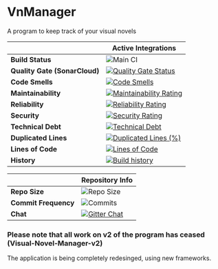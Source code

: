 # VnManager
A program to keep track of your visual novels

| | Active Integrations |
| --- | --- |
**Build Status** | ![Main CI](https://github.com/micah686/VnManager/workflows/Main%20CI/badge.svg)
**Quality Gate (SonarCloud)** | [![Quality Gate Status](https://sonarcloud.io/api/project_badges/measure?project=c0eb5fc2abd174c0ea9db268ae3de46dd621775d&metric=alert_status)](https://sonarcloud.io/dashboard?id=c0eb5fc2abd174c0ea9db268ae3de46dd621775d)
**Code Smells** | [![Code Smells](https://sonarcloud.io/api/project_badges/measure?project=c0eb5fc2abd174c0ea9db268ae3de46dd621775d&metric=code_smells)](https://sonarcloud.io/dashboard?id=c0eb5fc2abd174c0ea9db268ae3de46dd621775d)
**Maintainability** | [![Maintainability Rating](https://sonarcloud.io/api/project_badges/measure?project=c0eb5fc2abd174c0ea9db268ae3de46dd621775d&metric=sqale_rating)](https://sonarcloud.io/dashboard?id=c0eb5fc2abd174c0ea9db268ae3de46dd621775d)
**Reliability** | [![Reliability Rating](https://sonarcloud.io/api/project_badges/measure?project=c0eb5fc2abd174c0ea9db268ae3de46dd621775d&metric=reliability_rating)](https://sonarcloud.io/dashboard?id=c0eb5fc2abd174c0ea9db268ae3de46dd621775d)
**Security** | [![Security Rating](https://sonarcloud.io/api/project_badges/measure?project=c0eb5fc2abd174c0ea9db268ae3de46dd621775d&metric=security_rating)](https://sonarcloud.io/dashboard?id=c0eb5fc2abd174c0ea9db268ae3de46dd621775d)
**Technical Debt** | [![Technical Debt](https://sonarcloud.io/api/project_badges/measure?project=c0eb5fc2abd174c0ea9db268ae3de46dd621775d&metric=sqale_index)](https://sonarcloud.io/dashboard?id=c0eb5fc2abd174c0ea9db268ae3de46dd621775d)
**Duplicated Lines** | [![Duplicated Lines (%)](https://sonarcloud.io/api/project_badges/measure?project=c0eb5fc2abd174c0ea9db268ae3de46dd621775d&metric=duplicated_lines_density)](https://sonarcloud.io/dashboard?id=c0eb5fc2abd174c0ea9db268ae3de46dd621775d)
**Lines of Code** | [![Lines of Code](https://sonarcloud.io/api/project_badges/measure?project=c0eb5fc2abd174c0ea9db268ae3de46dd621775d&metric=ncloc)](https://sonarcloud.io/dashboard?id=c0eb5fc2abd174c0ea9db268ae3de46dd621775d)
**History** | [![Build history](https://buildstats.info/github/chart/micah686/VnManager)](https://buildstats.info/github/chart/micah686/VnManager)


| | Repository Info |
| --- | --- |
**Repo Size** | ![Repo Size](https://img.shields.io/github/repo-size/micah686/vnManager)
**Commit Frequency** | ![Commits](https://img.shields.io/github/commit-activity/w/micah686/VnManager)
**Chat** | [![Gitter Chat](https://badges.gitter.im/micah686/VnManager.svg)](https://gitter.im/micah686/VnManager) |




### Please note that all work on v2 of the program has ceased (Visual-Novel-Manager-v2) 

The application is being completely redesinged, using new frameworks.


